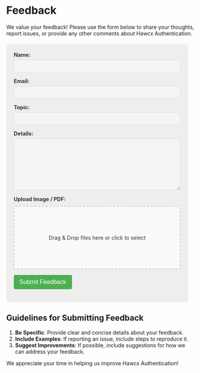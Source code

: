 <!-- End Cloudflare Web Analytics -->

<script async src="https://www.googletagmanager.com/gtag/js?id=G-B89K3ZN1LX"></script>
<script>
  window.dataLayer = window.dataLayer || [];
  function gtag(){dataLayer.push(arguments);}
  gtag('js', new Date());

  gtag('config', 'G-B89K3ZN1LX');
</script>



# Feedback
We value your feedback! Please use the form below to share your thoughts, report issues, or provide any other comments about Hawcx Authentication.

<form id="feedbackForm" action="https://api.hawcx.com/feedback" method="POST" enctype="multipart/form-data">
    <div class="form-group">
        <label for="name">Name:</label>
        <input type="text" id="name" name="name" required>
    </div>
    <div class="form-group">
        <label for="email">Email:</label>
        <input type="email" id="email" name="email" required>
    </div>
    <div class="form-group">
        <label for="topic">Topic:</label>
        <input type="text" id="topic" name="topic" required>
    </div>
    <div class="form-group">
        <label for="details">Details:</label>
        <textarea id="details" name="details" rows="8" required></textarea>
    </div>
    <div class="form-group">
        <label for="fileUpload">Upload Image / PDF:</label>
        <div id="dropzone" class="dropzone">
            <p>Drag & Drop files here or click to select</p>
            <input type="file" id="fileUpload" name="fileUpload" accept="image/*,.pdf" style="display: none;">
        </div>
    </div>
    <div class="form-group">
        <button type="submit">Submit Feedback</button>
    </div>
</form>

<style>
    :root {
        --background-color: #eee;
        --text-color: #333333;
        --input-background: #f5f5f5;
        --input-border: #dddddd;
        --button-background: #4CAF50;
        --button-color: #ffffff;
        --button-hover: #45a049;
        --dropzone-border: #cccccc;
        --dropzone-background: #f9f9f9;
    }

    [data-md-color-scheme="slate"] {
        --background-color: #2e303e;
        --text-color: #ffffff;
        --input-background: #3e4051;
        --input-border: #5e616f;
        --button-background: #4CAF50;
        --button-color: #ffffff;
        --button-hover: #45a049;
        --dropzone-border: #5e616f;
        --dropzone-background: #3e4051;
    }

    #feedbackForm {
        max-width: 600px;
        margin: 20px;
        margin-left: 0px;
        padding: 20px;
        background-color: var(--background-color);
        border-radius: 8px;
        color: var(--text-color);
    }

    .form-group {
        margin-bottom: 15px;
    }

    #feedbackForm label {
        display: block;
        margin-bottom: 5px;
        font-weight: bold;
    }

    #feedbackForm input[type="text"],
    #feedbackForm input[type="email"],
    #feedbackForm textarea {
        width: 100%;
        padding: 8px;
        border: 1px solid var(--input-border);
        border-radius: 4px;
        box-sizing: border-box;
        background-color: var(--input-background);
        color: var(--text-color);
    }

    #feedbackForm button {
        background-color: var(--button-background);
        color: var(--button-color);
        padding: 10px 15px;
        border: none;
        border-radius: 4px;
        cursor: pointer;
        font-size: 16px;
        transition: background-color 0.3s ease;
    }

    #feedbackForm button:hover {
        background-color: var(--button-hover);
    }

    .dropzone {
        border: 2px dashed var(--dropzone-border);
        border-radius: 4px;
        padding: 60px;
        text-align: center;
        cursor: pointer;
        margin-top: 10px;
        background-color: var(--dropzone-background);
        transition: background-color 0.3s ease;
    }

    .dropzone:hover {
        background-color: var(--input-background);
    }

    @media screen and (max-width: 600px) {
        #feedbackForm {
            width: 90%;
            margin: 20px auto;
            padding: 15px;
        }
    }
</style>

<script>
document.addEventListener('DOMContentLoaded', function() {
    var dropzone = document.getElementById('dropzone');
    var fileInput = document.getElementById('fileUpload');

    dropzone.addEventListener('click', function() {
        fileInput.click();
    });

    dropzone.addEventListener('dragover', function(e) {
        e.preventDefault();
        dropzone.style.backgroundColor = 'var(--input-background)';
    });

    dropzone.addEventListener('dragleave', function(e) {
        e.preventDefault();
        dropzone.style.backgroundColor = 'var(--dropzone-background)';
    });

    dropzone.addEventListener('drop', function(e) {
        e.preventDefault();
        dropzone.style.backgroundColor = 'var(--dropzone-background)';
        fileInput.files = e.dataTransfer.files;
        updateDropzoneText();
    });

    fileInput.addEventListener('change', updateDropzoneText);

    function updateDropzoneText() {
        var files = fileInput.files;
        if (files.length > 0) {
            dropzone.innerHTML = '<p>Selected file: ' + files[0].name + '</p>';
        } else {
            dropzone.innerHTML = '<p>Drag & Drop files here or click to select</p>';
        }
    }

    document.getElementById('feedbackForm').addEventListener('submit', function(e) {
        e.preventDefault();
        
        var formData = new FormData(this);
        
        // Here you would typically send this data to your server
        // For this example, we'll just log it to the console
        console.log('Feedback Submitted:');
        for (var pair of formData.entries()) {
            console.log(pair[0] + ': ' + pair[1]);
        }
        
        // Clear the form
        this.reset();
        updateDropzoneText();
        
        // Show a confirmation message
        alert('Thank you for your feedback!');
    });
});
</script>

## Guidelines for Submitting Feedback

1. **Be Specific**: Provide clear and concise details about your feedback.
2. **Include Examples**: If reporting an issue, include steps to reproduce it.
3. **Suggest Improvements**: If possible, include suggestions for how we can address your feedback.

We appreciate your time in helping us improve Hawcx Authentication!